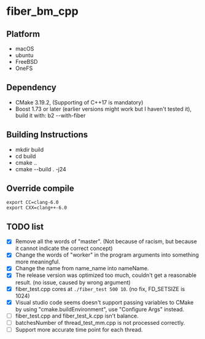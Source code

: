 # fiber_bm_cpp

## Platform
- macOS
- ubuntu
- FreeBSD
- OneFS

## Dependency
- CMake 3.19.2, (Supporting of C++17 is mandatory)
- Boost 1.73 or later (earlier versions might work but I haven't tested it), build it with: b2 --with-fiber

## Building Instructions
- mkdir build
- cd build
- cmake ..
- cmake --build . -j24

## Override compile
```
export CC=clang-6.0
export CXX=clang++-6.0
```

## TODO list
- [x] Remove all the words of "master". (Not because of racism, but because it cannot indicate the correct concept)
- [x] Change the words of "worker" in the program arguments into something more meaningful.
- [x] Change the name from name_name into nameName.
- [x] The release version was optimized too much, couldn't get a reasonable result. (no issue, caused by wrong argument)
- [x] fiber_test.cpp cores at `./fiber_test 500 10`. (no fix, FD_SETSIZE is 1024)
- [x] Visual studio code seems doesn't support passing variables to CMake by using "cmake.buildEnvironment", use "Configure Args" instead.
- [ ] fiber_test.cpp and fiber_test_k.cpp isn't balance.
- [ ] batchesNumber of thread_test_mm.cpp is not processed correctly.
- [ ] Support more accurate time point for each thread.

